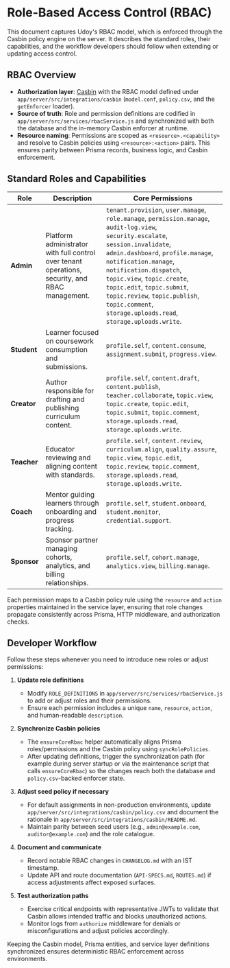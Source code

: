 # Role-Based Access Control (RBAC)

This document captures Udoy's RBAC model, which is enforced through the Casbin policy engine on the server. It describes the standard roles, their capabilities, and the workflow developers should follow when extending or updating access control.

## RBAC Overview

- **Authorization layer**: [Casbin](https://casbin.org/) with the RBAC model defined under `app/server/src/integrations/casbin` (`model.conf`, `policy.csv`, and the `getEnforcer` loader).
- **Source of truth**: Role and permission definitions are codified in `app/server/src/services/rbacService.js` and synchronized with both the database and the in-memory Casbin enforcer at runtime.
- **Resource naming**: Permissions are scoped as `<resource>.<capability>` and resolve to Casbin policies using `<resource>:<action>` pairs. This ensures parity between Prisma records, business logic, and Casbin enforcement.

## Standard Roles and Capabilities

| Role | Description | Core Permissions |
| --- | --- | --- |
| **Admin** | Platform administrator with full control over tenant operations, security, and RBAC management. | `tenant.provision`, `user.manage`, `role.manage`, `permission.manage`, `audit-log.view`, `security.escalate`, `session.invalidate`, `admin.dashboard`, `profile.manage`, `notification.manage`, `notification.dispatch`, `topic.view`, `topic.create`, `topic.edit`, `topic.submit`, `topic.review`, `topic.publish`, `topic.comment`, `storage.uploads.read`, `storage.uploads.write`. |
| **Student** | Learner focused on coursework consumption and submissions. | `profile.self`, `content.consume`, `assignment.submit`, `progress.view`. |
| **Creator** | Author responsible for drafting and publishing curriculum content. | `profile.self`, `content.draft`, `content.publish`, `teacher.collaborate`, `topic.view`, `topic.create`, `topic.edit`, `topic.submit`, `topic.comment`, `storage.uploads.read`, `storage.uploads.write`. |
| **Teacher** | Educator reviewing and aligning content with standards. | `profile.self`, `content.review`, `curriculum.align`, `quality.assure`, `topic.view`, `topic.edit`, `topic.review`, `topic.comment`, `storage.uploads.read`, `storage.uploads.write`. |
| **Coach** | Mentor guiding learners through onboarding and progress tracking. | `profile.self`, `student.onboard`, `student.monitor`, `credential.support`. |
| **Sponsor** | Sponsor partner managing cohorts, analytics, and billing relationships. | `profile.self`, `cohort.manage`, `analytics.view`, `billing.manage`. |

Each permission maps to a Casbin policy rule using the `resource` and `action` properties maintained in the service layer, ensuring that role changes propagate consistently across Prisma, HTTP middleware, and authorization checks.

## Developer Workflow

Follow these steps whenever you need to introduce new roles or adjust permissions:

1. **Update role definitions**
   - Modify `ROLE_DEFINITIONS` in `app/server/src/services/rbacService.js` to add or adjust roles and their permissions.
   - Ensure each permission includes a unique `name`, `resource`, `action`, and human-readable `description`.

2. **Synchronize Casbin policies**
   - The `ensureCoreRbac` helper automatically aligns Prisma roles/permissions and the Casbin policy using `syncRolePolicies`.
   - After updating definitions, trigger the synchronization path (for example during server startup or via the maintenance script that calls `ensureCoreRbac`) so the changes reach both the database and `policy.csv`-backed enforcer state.

3. **Adjust seed policy if necessary**
   - For default assignments in non-production environments, update `app/server/src/integrations/casbin/policy.csv` and document the rationale in `app/server/src/integrations/casbin/README.md`.
   - Maintain parity between seed users (e.g., `admin@example.com`, `auditor@example.com`) and the role catalogue.

4. **Document and communicate**
   - Record notable RBAC changes in `CHANGELOG.md` with an IST timestamp.
   - Update API and route documentation (`API-SPECS.md`, `ROUTES.md`) if access adjustments affect exposed surfaces.

5. **Test authorization paths**
   - Exercise critical endpoints with representative JWTs to validate that Casbin allows intended traffic and blocks unauthorized actions.
   - Monitor logs from `authorize` middleware for denials or misconfigurations and adjust policies accordingly.

Keeping the Casbin model, Prisma entities, and service layer definitions synchronized ensures deterministic RBAC enforcement across environments.
